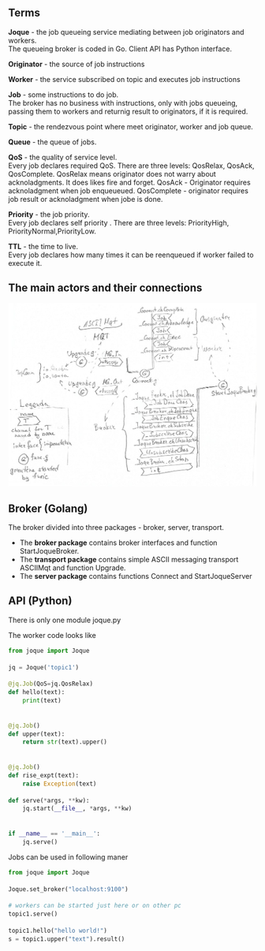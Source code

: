 ## Terms

__Joque__ - the job queueing service mediating between job originators and workers.   
   The queueing broker is coded in Go. Client API has Python interface.
   
__Originator__ - the source of job instructions

__Worker__ - the service subscribed on topic and executes job instructions

__Job__ - some instructions to do job.    
   The broker has no business with instructions, only with jobs queueing, passing them to workers and returnig result to originators, if it is required.

__Topic__ - the rendezvous point where meet originator, worker and job queue.

__Queue__ - the queue of jobs. 

__QoS__ - the quality of service level.   
   Every job declares required QoS. There are three levels: QosRelax, QosAck, QosComplete. QosRelax means originator does not warry about acknoladgments. It does likes fire and forget. QosAck - Originator requires acknoladgment when job enqueueued. QosComplete - originator requires job result or acknoladgment when jobe is done.
   
__Priority__  - the job priority.   
   Every job declares self priority . There are three levels: PriorityHigh, PriorityNormal,PriorityLow.
   
__TTL__  - the time to live.   
   Every job declares how many times it can be reenqueued if worker failed to execute it.
   
## The main actors and their connections

![](joque_1.jpg)
   
## Broker (Golang)

The broker divided into three packages - broker, server, transport. 

* The __broker package__ contains broker interfaces and function StartJoqueBroker.
* The __transport package__ contains simple ASCII messaging transport ASCIIMqt and function Upgrade.
* The __server package__ contains functions Connect and StartJoqueServer

## API (Python)

There is only one module joque.py 

The worker code looks like

```python
from joque import Joque

jq = Joque('topic1')

@jq.Job(QoS=jq.QosRelax)
def hello(text):
    print(text)


@jq.Job()
def upper(text):
    return str(text).upper()


@jq.Job()
def rise_expt(text):
    raise Exception(text)

def serve(*args, **kw):
    jq.start(__file__, *args, **kw)


if __name__ == '__main__':
    jq.serve()
```

Jobs can be used in following maner

```python
from joque import Joque

Joque.set_broker("localhost:9100")

# workers can be started just here or on other pc
topic1.serve()

topic1.hello("hello world!")
s = topic1.upper("text").result()
```

